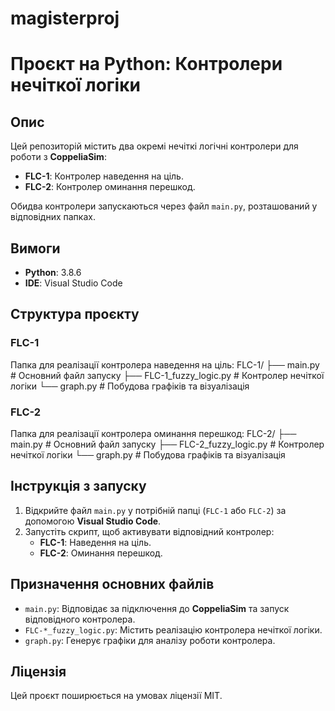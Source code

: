 # magisterproj
# Проєкт на Python: Контролери нечіткої логіки

## Опис
Цей репозиторій містить два окремі нечіткі логічні контролери для роботи з **CoppeliaSim**:

- **FLC-1**: Контролер наведення на ціль.
- **FLC-2**: Контролер оминання перешкод.

Обидва контролери запускаються через файл `main.py`, розташований у відповідних папках.

## Вимоги
- **Python**: 3.8.6
- **IDE**: Visual Studio Code

## Структура проєкту

### **FLC-1**
Папка для реалізації контролера наведення на ціль:
FLC-1/ ├── main.py # Основний файл запуску ├── FLC-1_fuzzy_logic.py # Контролер нечіткої логіки └── graph.py # Побудова графіків та візуалізація
### **FLC-2**
Папка для реалізації контролера оминання перешкод:
FLC-2/ ├── main.py # Основний файл запуску ├── FLC-2_fuzzy_logic.py # Контролер нечіткої логіки └── graph.py # Побудова графіків та візуалізація
## Інструкція з запуску

1. Відкрийте файл `main.py` у потрібній папці (`FLC-1` або `FLC-2`) за допомогою **Visual Studio Code**.
2. Запустіть скрипт, щоб активувати відповідний контролер:
   - **FLC-1**: Наведення на ціль.
   - **FLC-2**: Оминання перешкод.
## Призначення основних файлів

- `main.py`: Відповідає за підключення до **CoppeliaSim** та запуск відповідного контролера.
- `FLC-*_fuzzy_logic.py`: Містить реалізацію контролера нечіткої логіки.
- `graph.py`: Генерує графіки для аналізу роботи контролера.

## Ліцензія
Цей проєкт поширюється на умовах ліцензії MIT.
